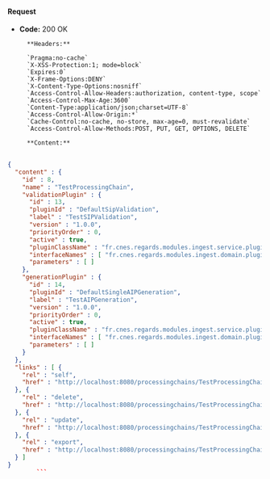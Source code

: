 #### Request

* **Code:** 200 OK

        **Headers:**

        `Pragma:no-cache`
        `X-XSS-Protection:1; mode=block`
        `Expires:0`
        `X-Frame-Options:DENY`
        `X-Content-Type-Options:nosniff`
        `Access-Control-Allow-Headers:authorization, content-type, scope`
        `Access-Control-Max-Age:3600`
        `Content-Type:application/json;charset=UTF-8`
        `Access-Control-Allow-Origin:*`
        `Cache-Control:no-cache, no-store, max-age=0, must-revalidate`
        `Access-Control-Allow-Methods:POST, PUT, GET, OPTIONS, DELETE`

        **Content:**

```json
    
{
  "content" : {
    "id" : 8,
    "name" : "TestProcessingChain",
    "validationPlugin" : {
      "id" : 13,
      "pluginId" : "DefaultSipValidation",
      "label" : "TestSIPValidation",
      "version" : "1.0.0",
      "priorityOrder" : 0,
      "active" : true,
      "pluginClassName" : "fr.cnes.regards.modules.ingest.service.plugin.DefaultSipValidation",
      "interfaceNames" : [ "fr.cnes.regards.modules.ingest.domain.plugin.ISipValidation" ],
      "parameters" : [ ]
    },
    "generationPlugin" : {
      "id" : 14,
      "pluginId" : "DefaultSingleAIPGeneration",
      "label" : "TestAIPGeneration",
      "version" : "1.0.0",
      "priorityOrder" : 0,
      "active" : true,
      "pluginClassName" : "fr.cnes.regards.modules.ingest.service.plugin.DefaultSingleAIPGeneration",
      "interfaceNames" : [ "fr.cnes.regards.modules.ingest.domain.plugin.IAipGeneration" ],
      "parameters" : [ ]
    }
  },
  "links" : [ {
    "rel" : "self",
    "href" : "http://localhost:8080/processingchains/TestProcessingChain"
  }, {
    "rel" : "delete",
    "href" : "http://localhost:8080/processingchains/TestProcessingChain"
  }, {
    "rel" : "update",
    "href" : "http://localhost:8080/processingchains/TestProcessingChain"
  }, {
    "rel" : "export",
    "href" : "http://localhost:8080/processingchains/TestProcessingChain/export"
  } ]
}
        ```
